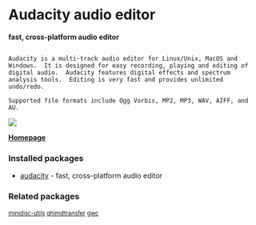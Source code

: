 # Audacity audio editor

__fast, cross-platform audio editor__

```

Audacity is a multi-track audio editor for Linux/Unix, MacOS and
Windows.  It is designed for easy recording, playing and editing of
digital audio.  Audacity features digital effects and spectrum
analysis tools.  Editing is very fast and provides unlimited
undo/redo.

Supported file formats include Ogg Vorbis, MP2, MP3, WAV, AIFF, and AU.

```

[![](https://screenshots.debian.net/thumbnail/audacity/)](https://screenshots.debian.net/screenshot/audacity/)


 **[Homepage](http://audacityteam.org/)**

### Installed packages

* [audacity](https://packages.debian.org/stretch/audacity) - fast, cross-platform audio editor

### Related packages

<sub> [minidisc-utils](https://packages.debian.org/stretch/minidisc-utils) [qhimdtransfer](https://packages.debian.org/stretch/qhimdtransfer) [gwc](https://packages.debian.org/stretch/gwc)  </sub>
